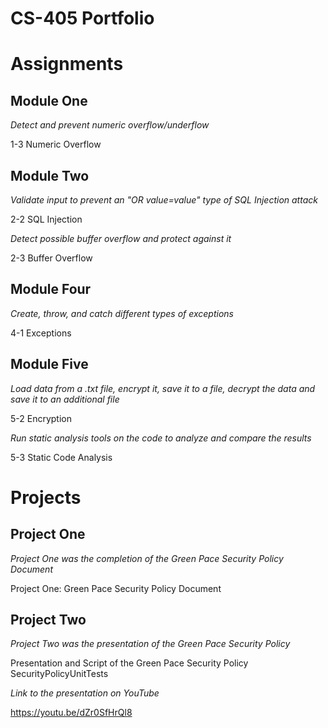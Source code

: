 # CS-405 Portfolio

# Assignments

## Module One
*Detect and prevent numeric overflow/underflow*

1-3 Numeric Overflow

## Module Two
*Validate input to prevent an "OR value=value" type of SQL Injection attack*

2-2 SQL Injection

*Detect possible buffer overflow and protect against it*

2-3 Buffer Overflow

## Module Four
*Create, throw, and catch different types of exceptions*

4-1 Exceptions

## Module Five
*Load data from a .txt file, encrypt it, save it to a file, decrypt the data and save it to an additional file*

5-2 Encryption

*Run static analysis tools on the code to analyze and compare the results*

5-3 Static Code Analysis

# Projects

## Project One
*Project One was the completion of the Green Pace Security Policy Document*

Project One: Green Pace Security Policy Document

## Project Two
*Project Two was the presentation of the Green Pace Security Policy*

Presentation and Script of the Green Pace Security Policy
SecurityPolicyUnitTests

*Link to the presentation on YouTube*

https://youtu.be/dZr0SfHrQl8
